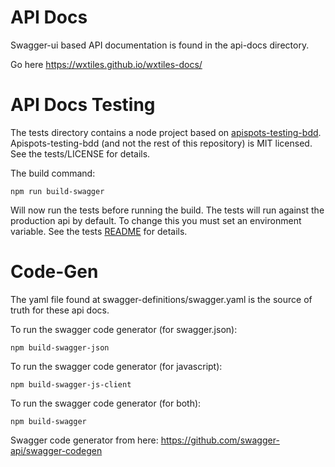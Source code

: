 API Docs
========
Swagger-ui based API documentation is found in the api-docs directory.

Go here https://wxtiles.github.io/wxtiles-docs/

API Docs Testing
========
The tests directory contains a node project based on [apispots-testing-bdd](https://github.com/chefArchitect/apispots-testing-bdd/). Apispots-testing-bdd (and not the rest of this repository) is MIT licensed. See the tests/LICENSE for details.

The build command:
```shell
npm run build-swagger
```
Will now run the tests before running the build. The tests will run against the production api by default. To change this you must set an environment variable. See the tests [README](tests/README.md) for details. 

Code-Gen
========
The yaml file found at swagger-definitions/swagger.yaml is the source of truth for these api docs.

To run the swagger code generator (for swagger.json):
```shell
npm build-swagger-json
```

To run the swagger code generator (for javascript):
```shell
npm build-swagger-js-client
```

To run the swagger code generator (for both):
```shell
npm build-swagger
```

Swagger code generator from here: https://github.com/swagger-api/swagger-codegen